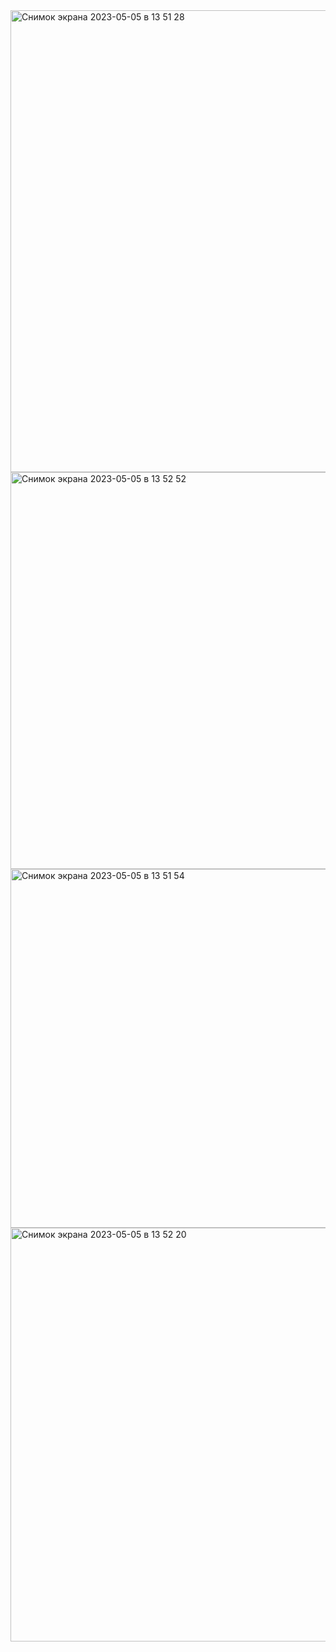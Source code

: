 
<img width="739" alt="Снимок экрана 2023-05-05 в 13 51 28" src="https://user-images.githubusercontent.com/79958338/236439647-fbeb9ea1-ecf3-426d-967c-14e7fcd4ebdb.png">
<img width="635" alt="Снимок экрана 2023-05-05 в 13 52 52" src="https://user-images.githubusercontent.com/79958338/236439654-d3112bc6-d6a8-4fca-861a-ac791a2dbdd8.png">
<img width="574" alt="Снимок экрана 2023-05-05 в 13 51 54" src="https://user-images.githubusercontent.com/79958338/236439668-5649425b-11b4-418c-bf55-b2ee9f743447.png">
<img width="662" alt="Снимок экрана 2023-05-05 в 13 52 20" src="https://user-images.githubusercontent.com/79958338/236439675-c110cd7f-b8bf-471e-b8cd-55550987260f.png">
